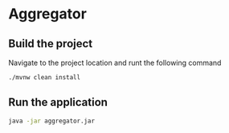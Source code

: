 # Aggregator

## Build the project

Navigate to the project location and runt the following command

```bash
./mvnw clean install
```
## Run the application

```bash
java -jar aggregator.jar
```

